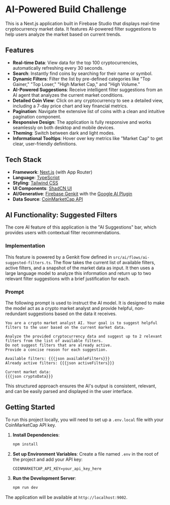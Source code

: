 # AI-Powered Build Challenge

This is a Next.js application built in Firebase Studio that displays real-time cryptocurrency market data. It features AI-powered filter suggestions to help users analyze the market based on current trends.

## Features

- **Real-time Data**: View data for the top 100 cryptocurrencies, automatically refreshing every 30 seconds.
- **Search**: Instantly find coins by searching for their name or symbol.
- **Dynamic Filters**: Filter the list by pre-defined categories like "Top Gainer," "Top Loser," "High Market Cap," and "High Volume."
- **AI-Powered Suggestions**: Receive intelligent filter suggestions from an AI agent that analyzes the current market conditions.
- **Detailed Coin View**: Click on any cryptocurrency to see a detailed view, including a 7-day price chart and key financial metrics.
- **Pagination**: Navigate the extensive list of coins with a clean and intuitive pagination component.
- **Responsive Design**: The application is fully responsive and works seamlessly on both desktop and mobile devices.
- **Theming**: Switch between dark and light modes.
- **Informational Tooltips**: Hover over key metrics like "Market Cap" to get clear, user-friendly definitions.

## Tech Stack

- **Framework**: [Next.js](https://nextjs.org/) (with App Router)
- **Language**: [TypeScript](https://www.typescriptlang.org/)
- **Styling**: [Tailwind CSS](https://tailwindcss.com/)
- **UI Components**: [ShadCN UI](https://ui.shadcn.com/)
- **AI/Generative**: [Firebase Genkit](https://firebase.google.com/docs/genkit) with the [Google AI Plugin](https://www.npmjs.com/package/@genkit-ai/googleai)
- **Data Source**: [CoinMarketCap API](https://coinmarketcap.com/api/)

## AI Functionality: Suggested Filters

The core AI feature of this application is the "AI Suggestions" bar, which provides users with contextual filter recommendations.

### Implementation

This feature is powered by a Genkit flow defined in `src/ai/flows/ai-suggested-filters.ts`. The flow takes the current list of available filters, active filters, and a snapshot of the market data as input. It then uses a large language model to analyze this information and return up to two relevant filter suggestions with a brief justification for each.

### Prompt

The following prompt is used to instruct the AI model. It is designed to make the model act as a crypto market analyst and provide helpful, non-redundant suggestions based on the data it receives.

```prompt
You are a crypto market analyst AI. Your goal is to suggest helpful filters to the user based on the current market data.

Analyze the provided cryptocurrency data and suggest up to 2 relevant filters from the list of available filters.
Do not suggest filters that are already active.
Provide a concise reason for each suggestion.

Available filters: {{{json availableFilters}}}
Already active filters: {{{json activeFilters}}}

Current market data:
{{{json cryptoData}}}
```

This structured approach ensures the AI's output is consistent, relevant, and can be easily parsed and displayed in the user interface.

## Getting Started

To run this project locally, you will need to set up a `.env.local` file with your CoinMarketCap API key.

1. **Install Dependencies**:
   ```bash
   npm install
   ```

2. **Set up Environment Variables**:
   Create a file named `.env` in the root of the project and add your API key:
   ```
   COINMARKETCAP_API_KEY=your_api_key_here
   ```

3. **Run the Development Server**:
   ```bash
   npm run dev
   ```

The application will be available at `http://localhost:9002`.
